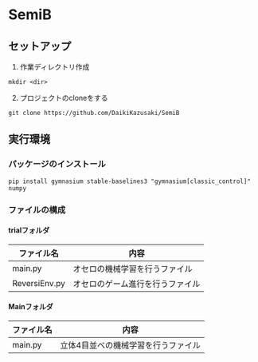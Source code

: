 # SemiB

## セットアップ
1. 作業ディレクトリ作成
```
mkdir <dir>
```
2. プロジェクトのcloneをする
```
git clone https://github.com/DaikiKazusaki/SemiB
```

## 実行環境

### パッケージのインストール
```
pip install gymnasium stable-baselines3 "gymnasium[classic_control]" numpy
```

### ファイルの構成
#### trialフォルダ
| ファイル名 | 内容 |
| ---- | ---- |
| main.py | オセロの機械学習を行うファイル |
| ReversiEnv.py | オセロのゲーム進行を行うファイル |

#### Mainフォルダ
| ファイル名 | 内容 |
| ---- | ---- |
| main.py | 立体4目並べの機械学習を行うファイル |
